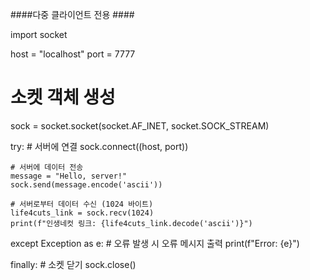 ####다중 클라이언트 전용 ####

import socket

host = "localhost"
port = 7777

# 소켓 객체 생성
sock = socket.socket(socket.AF_INET, socket.SOCK_STREAM)

try:
    # 서버에 연결
    sock.connect((host, port))

    # 서버에 데이터 전송
    message = "Hello, server!"
    sock.send(message.encode('ascii'))

    # 서버로부터 데이터 수신 (1024 바이트)
    life4cuts_link = sock.recv(1024)
    print(f"인생네컷 링크: {life4cuts_link.decode('ascii')}")
    
except Exception as e:
    # 오류 발생 시 오류 메시지 출력
    print(f"Error: {e}")

finally:
    # 소켓 닫기
    sock.close()
